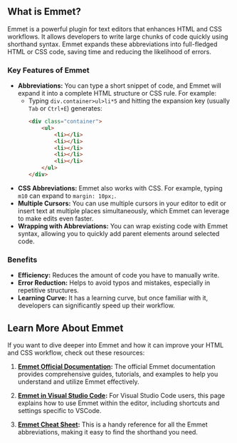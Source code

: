 ## What is Emmet?

Emmet is a powerful plugin for text editors that enhances HTML and CSS workflows. It allows developers to write large chunks of code quickly using shorthand syntax. Emmet expands these abbreviations into full-fledged HTML or CSS code, saving time and reducing the likelihood of errors.

### Key Features of Emmet

- **Abbreviations:** You can type a short snippet of code, and Emmet will expand it into a complete HTML structure or CSS rule. For example:
  - Typing `div.container>ul>li*5` and hitting the expansion key (usually `Tab` or `Ctrl+E`) generates:
    ```html
    <div class="container">
        <ul>
            <li></li>
            <li></li>
            <li></li>
            <li></li>
            <li></li>
        </ul>
    </div>
    ```
- **CSS Abbreviations:** Emmet also works with CSS. For example, typing `m10` can expand to `margin: 10px;`.
- **Multiple Cursors:** You can use multiple cursors in your editor to edit or insert text at multiple places simultaneously, which Emmet can leverage to make edits even faster.
- **Wrapping with Abbreviations:** You can wrap existing code with Emmet syntax, allowing you to quickly add parent elements around selected code.

### Benefits

- **Efficiency:** Reduces the amount of code you have to manually write.
- **Error Reduction:** Helps to avoid typos and mistakes, especially in repetitive structures.
- **Learning Curve:** It has a learning curve, but once familiar with it, developers can significantly speed up their workflow.

## Learn More About Emmet

If you want to dive deeper into Emmet and how it can improve your HTML and CSS workflow, check out these resources:

1. **[Emmet Official Documentation](https://docs.emmet.io/):** The official Emmet documentation provides comprehensive guides, tutorials, and examples to help you understand and utilize Emmet effectively.

2. **[Emmet in Visual Studio Code](https://code.visualstudio.com/docs/editor/emmet):** For Visual Studio Code users, this page explains how to use Emmet within the editor, including shortcuts and settings specific to VSCode.

3. **[Emmet Cheat Sheet](https://docs.emmet.io/cheat-sheet/):** This is a handy reference for all the Emmet abbreviations, making it easy to find the shorthand you need.
